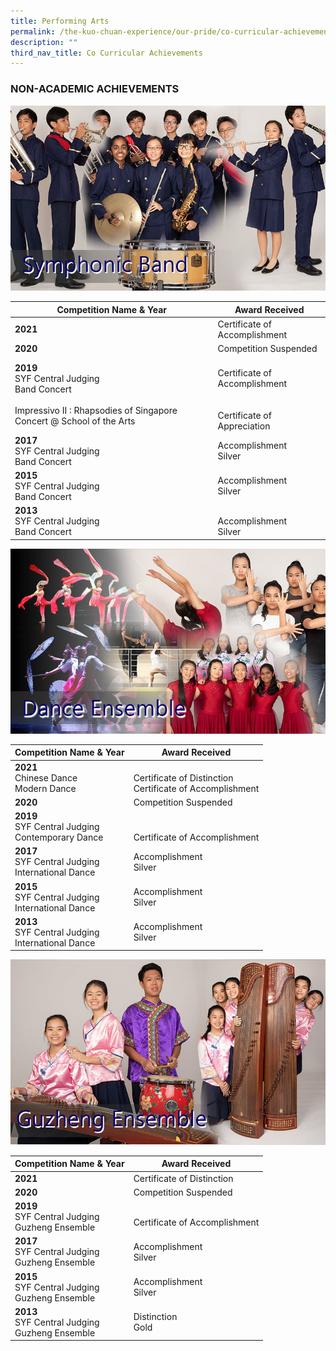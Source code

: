 ```yaml
---
title: Performing Arts
permalink: /the-kuo-chuan-experience/our-pride/co-curricular-achievements/performing-arts/
description: ""
third_nav_title: Co Curricular Achievements
---
```

### NON-ACADEMIC ACHIEVEMENTS

![](/images/The%20Kuo%20Chuan%20Experience/Our%20Pride/Co%20Curricular%20achievements/symphonic%20band.jpg)



<table>
<thead>
  <tr>
    <th>Competition Name &amp; Year</th>
    <th>Award Received</th>
  </tr>
</thead>
<tbody>
  <tr>
    <td> <b>2021</b></td>
    <td> Certificate of Accomplishment</td>
  </tr>
  <tr>
    <td> <b>2020</b></td>
    <td> Competition Suspended</td>
  </tr>
  <tr>
    <td> <b>2019</b><br>SYF Central Judging<br>Band Concert<br><br>Impressivo II : Rhapsodies of Singapore Concert @ School of the Arts</td>
    <td> <br>Certificate of Accomplishment<br><br><br>Certificate of Appreciation</td>
  </tr>
  <tr>
    <td><b>2017</b><br>SYF Central Judging <br>Band Concert </td>
    <td>Accomplishment <br>Silver </td>
  </tr>
  <tr>
    <td><b>2015</b><br>SYF Central Judging <br>Band Concert</td>
    <td>Accomplishment <br>Silver</td>
  </tr>
  <tr>
    <td> <b>2013</b><br>SYF Central Judging <br>Band Concert</td>
    <td> <br>Accomplishment <br>Silver</td>
  </tr>
</tbody>
</table>


![](/images/The%20Kuo%20Chuan%20Experience/Our%20Pride/Co%20Curricular%20achievements/DanceEnsemble.jpg)

<table>
<thead>
  <tr>
    <th>Competition Name &amp; Year</th>
    <th>Award Received</th>
  </tr>
</thead>
<tbody>
  <tr>
    <td> <b>2021</b><br>Chinese Dance<br>Modern Dance</td>
    <td> <br>Certificate of Distinction<br>Certificate of Accomplishment</td>
  </tr>
  <tr>
    <td> <b>2020</b></td>
    <td> Competition Suspended</td>
  </tr>
  <tr>
    <td> <b>2019</b><br>SYF Central Judging<br>Contemporary Dance</td>
    <td> <br><br>Certificate of Accomplishment</td>
  </tr>
  <tr>
    <td><b>2017</b> <br>SYF Central Judging <br>International Dance</td>
    <td>Accomplishment<br>Silver </td>
  </tr>
  <tr>
    <td><b>2015</b><br>SYF Central Judging <br>International Dance</td>
    <td>Accomplishment<br>Silver</td>
  </tr>
  <tr>
    <td> <b>2013</b><br>SYF Central Judging <br>International Dance</td>
    <td> Accomplishment<br>Silver</td>
  </tr>
</tbody>
</table>

![](/images/The%20Kuo%20Chuan%20Experience/Our%20Pride/Co%20Curricular%20achievements/guzheng%20ensemble.jpg)

<table>
<thead>
  <tr>
    <th>Competition Name &amp; Year</th>
    <th>Award Received</th>
  </tr>
</thead>
<tbody>
  <tr>
    <td> <b>2021</b></td>
    <td> Certificate of Distinction</td>
  </tr>
  <tr>
    <td> <b>2020</b></td>
    <td> Competition Suspended</td>
  </tr>
  <tr>
    <td> <b>2019</b><br>SYF Central Judging<br>Guzheng Ensemble<br></td>
    <td> <br>Certificate of Accomplishment</td>
  </tr>
  <tr>
    <td><b>2017</b><br>SYF Central Judging<br>Guzheng Ensemble</td>
    <td>Accomplishment<br>Silver</td>
  </tr>
  <tr>
    <td><b>2015</b><br>SYF Central Judging<br>Guzheng Ensemble</td>
    <td>Accomplishment<br>Silver </td>
  </tr>
  <tr>
    <td><b>2013</b><br>SYF Central Judging<br>Guzheng Ensemble</td>
    <td>Distinction <br>Gold </td>
  </tr>
</tbody>
</table>